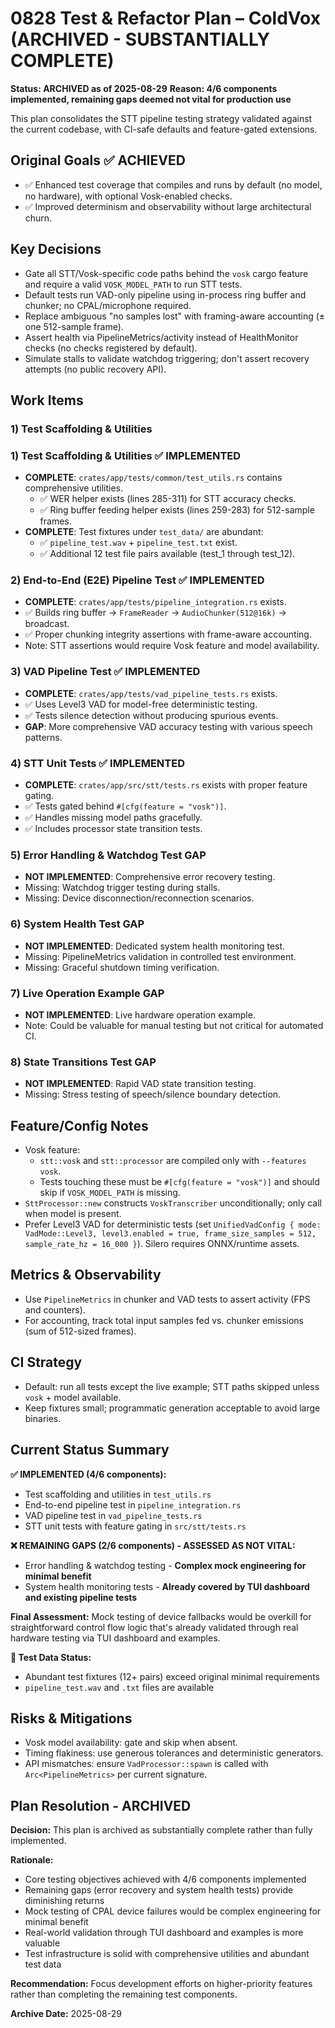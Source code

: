 # 0828 Test & Refactor Plan – ColdVox (ARCHIVED - SUBSTANTIALLY COMPLETE)

**Status: ARCHIVED as of 2025-08-29**
**Reason: 4/6 components implemented, remaining gaps deemed not vital for production use**

This plan consolidates the STT pipeline testing strategy validated against the current codebase, with CI-safe defaults and feature-gated extensions.

## Original Goals ✅ ACHIEVED

- ✅ Enhanced test coverage that compiles and runs by default (no model, no hardware), with optional Vosk-enabled checks.
- ✅ Improved determinism and observability without large architectural churn.

## Key Decisions

- Gate all STT/Vosk-specific code paths behind the `vosk` cargo feature and require a valid `VOSK_MODEL_PATH` to run STT tests.
- Default tests run VAD-only pipeline using in-process ring buffer and chunker; no CPAL/microphone required.
- Replace ambiguous "no samples lost" with framing-aware accounting (± one 512-sample frame).
- Assert health via PipelineMetrics/activity instead of HealthMonitor checks (no checks registered by default).
- Simulate stalls to validate watchdog triggering; don't assert recovery attempts (no public recovery API).

## Work Items

### 1) Test Scaffolding & Utilities
### 1) Test Scaffolding & Utilities ✅ IMPLEMENTED

- **COMPLETE**: `crates/app/tests/common/test_utils.rs` contains comprehensive utilities.
  - ✅ WER helper exists (lines 285-311) for STT accuracy checks.
  - ✅ Ring buffer feeding helper exists (lines 259-283) for 512-sample frames.
- **COMPLETE**: Test fixtures under `test_data/` are abundant:
  - ✅ `pipeline_test.wav` + `pipeline_test.txt` exist.
  - ✅ Additional 12 test file pairs available (test_1 through test_12).

### 2) End-to-End (E2E) Pipeline Test ✅ IMPLEMENTED

- **COMPLETE**: `crates/app/tests/pipeline_integration.rs` exists.
- ✅ Builds ring buffer → `FrameReader` → `AudioChunker(512@16k)` → broadcast.
- ✅ Proper chunking integrity assertions with frame-aware accounting.
- Note: STT assertions would require Vosk feature and model availability.

### 3) VAD Pipeline Test ✅ IMPLEMENTED

- **COMPLETE**: `crates/app/tests/vad_pipeline_tests.rs` exists.
- ✅ Uses Level3 VAD for model-free deterministic testing.
- ✅ Tests silence detection without producing spurious events.
- **GAP**: More comprehensive VAD accuracy testing with various speech patterns.
### 4) STT Unit Tests ✅ IMPLEMENTED

- **COMPLETE**: `crates/app/src/stt/tests.rs` exists with proper feature gating.
- ✅ Tests gated behind `#[cfg(feature = "vosk")]`.
- ✅ Handles missing model paths gracefully.
- ✅ Includes processor state transition tests.

### 5) Error Handling & Watchdog Test **GAP**

- **NOT IMPLEMENTED**: Comprehensive error recovery testing.
- Missing: Watchdog trigger testing during stalls.
- Missing: Device disconnection/reconnection scenarios.

### 6) System Health Test **GAP**

- **NOT IMPLEMENTED**: Dedicated system health monitoring test.
- Missing: PipelineMetrics validation in controlled test environment.
- Missing: Graceful shutdown timing verification.

### 7) Live Operation Example **GAP**

- **NOT IMPLEMENTED**: Live hardware operation example.
- Note: Could be valuable for manual testing but not critical for automated CI.

### 8) State Transitions Test **GAP**

- **NOT IMPLEMENTED**: Rapid VAD state transition testing.
- Missing: Stress testing of speech/silence boundary detection.

## Feature/Config Notes

- Vosk feature:
  - `stt::vosk` and `stt::processor` are compiled only with `--features vosk`.
  - Tests touching these must be `#[cfg(feature = "vosk")]` and should skip if `VOSK_MODEL_PATH` is missing.
- `SttProcessor::new` constructs `VoskTranscriber` unconditionally; only call when model is present.
- Prefer Level3 VAD for deterministic tests (set `UnifiedVadConfig { mode: VadMode::Level3, level3.enabled = true, frame_size_samples = 512, sample_rate_hz = 16_000 }`). Silero requires ONNX/runtime assets.

## Metrics & Observability

- Use `PipelineMetrics` in chunker and VAD tests to assert activity (FPS and counters).
- For accounting, track total input samples fed vs. chunker emissions (sum of 512-sized frames).

## CI Strategy

- Default: run all tests except the live example; STT paths skipped unless `vosk` + model available.
- Keep fixtures small; programmatic generation acceptable to avoid large binaries.

## Current Status Summary

**✅ IMPLEMENTED (4/6 components):**
- Test scaffolding and utilities in `test_utils.rs`
- End-to-end pipeline test in `pipeline_integration.rs`
- VAD pipeline test in `vad_pipeline_tests.rs`
- STT unit tests with feature gating in `src/stt/tests.rs`

**❌ REMAINING GAPS (2/6 components) - ASSESSED AS NOT VITAL:**
- Error handling & watchdog testing - **Complex mock engineering for minimal benefit**
- System health monitoring tests - **Already covered by TUI dashboard and existing pipeline tests**

**Final Assessment:** Mock testing of device fallbacks would be overkill for straightforward control flow logic that's already validated through real hardware testing via TUI dashboard and examples.

**📁 Test Data Status:**
- Abundant test fixtures (12+ pairs) exceed original minimal requirements
- `pipeline_test.wav` and `.txt` files are available

## Risks & Mitigations

- Vosk model availability: gate and skip when absent.
- Timing flakiness: use generous tolerances and deterministic generators.
- API mismatches: ensure `VadProcessor::spawn` is called with `Arc<PipelineMetrics>` per current signature.

## Plan Resolution - ARCHIVED

**Decision:** This plan is archived as substantially complete rather than fully implemented.

**Rationale:**
- Core testing objectives achieved with 4/6 components implemented
- Remaining gaps (error recovery and system health tests) provide diminishing returns
- Mock testing of CPAL device failures would be complex engineering for minimal benefit
- Real-world validation through TUI dashboard and examples is more valuable
- Test infrastructure is solid with comprehensive utilities and abundant test data

**Recommendation:** Focus development efforts on higher-priority features rather than completing the remaining test components.

**Archive Date:** 2025-08-29
